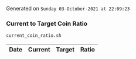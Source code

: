 Generated on `Sunday 03-October-2021 at 22:09:23`

### Current to Target Coin Ratio
`current_coin_ratio.sh`

Date|Current|Target|Ratio
---|---|---|---

